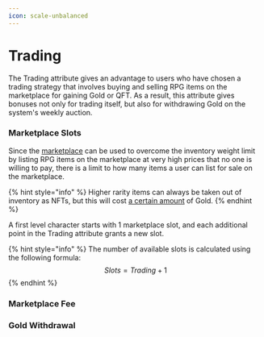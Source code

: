 ```yaml
---
icon: scale-unbalanced
---
```


# Trading

The Trading attribute gives an advantage to users who have chosen a trading strategy that involves buying and selling RPG items on the marketplace for gaining Gold or QFT. As a result, this attribute gives bonuses not only for trading itself, but also for withdrawing Gold on the system's weekly auction.

### Marketplace Slots

Since the [marketplace](../../../infrastructure/marketplace.md) can be used to overcome the inventory weight limit by listing RPG items on the marketplace at very high prices that no one is willing to pay, there is a limit to how many items a user can list for sale on the marketplace.

{% hint style="info" %}
Higher rarity items can always be taken out of inventory as NFTs, but this will cost [a certain amount](../rpg-items/) of Gold.
{% endhint %}

A first level character starts with 1 marketplace slot, and each additional point in the Trading attribute grants a new slot.

{% hint style="info" %}
The number of available slots is calculated using the following formula:\
$$Slots=Trading+1$$
{% endhint %}

### Marketplace Fee







### Gold Withdrawal









